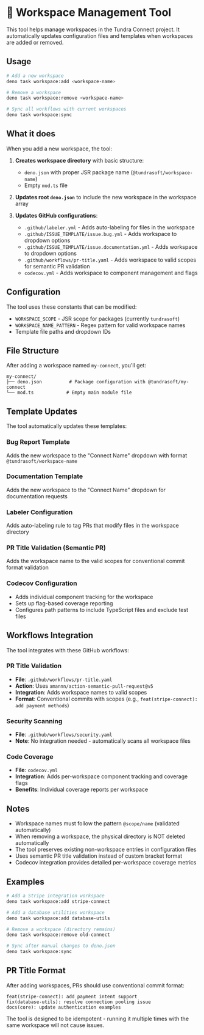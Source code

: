 # 🔧 Workspace Management Tool

This tool helps manage workspaces in the Tundra Connect project. It automatically updates configuration files and templates when workspaces are added or removed.

## Usage

```bash
# Add a new workspace
deno task workspace:add <workspace-name>

# Remove a workspace
deno task workspace:remove <workspace-name>

# Sync all workflows with current workspaces
deno task workspace:sync
```

## What it does

When you add a new workspace, the tool:

1. **Creates workspace directory** with basic structure:
   - `deno.json` with proper JSR package name (`@tundrasoft/workspace-name`)
   - Empty `mod.ts` file

2. **Updates root `deno.json`** to include the new workspace in the workspace array

3. **Updates GitHub configurations**:
   - `.github/labeler.yml` - Adds auto-labeling for files in the workspace
   - `.github/ISSUE_TEMPLATE/issue.bug.yml` - Adds workspace to dropdown options
   - `.github/ISSUE_TEMPLATE/issue.documentation.yml` - Adds workspace to dropdown options
   - `.github/workflows/pr-title.yaml` - Adds workspace to valid scopes for semantic PR validation
   - `codecov.yml` - Adds workspace to component management and flags

## Configuration

The tool uses these constants that can be modified:

- `WORKSPACE_SCOPE` - JSR scope for packages (currently `tundrasoft`)
- `WORKSPACE_NAME_PATTERN` - Regex pattern for valid workspace names
- Template file paths and dropdown IDs

## File Structure

After adding a workspace named `my-connect`, you'll get:

```
my-connect/
├── deno.json          # Package configuration with @tundrasoft/my-connect
└── mod.ts            # Empty main module file
```

## Template Updates

The tool automatically updates these templates:

### Bug Report Template
Adds the new workspace to the "Connect Name" dropdown with format `@tundrasoft/workspace-name`

### Documentation Template  
Adds the new workspace to the "Connect Name" dropdown for documentation requests

### Labeler Configuration
Adds auto-labeling rule to tag PRs that modify files in the workspace directory

### PR Title Validation (Semantic PR)
Adds the workspace name to the valid scopes for conventional commit format validation

### Codecov Configuration
- Adds individual component tracking for the workspace
- Sets up flag-based coverage reporting
- Configures path patterns to include TypeScript files and exclude test files

## Workflows Integration

The tool integrates with these GitHub workflows:

### PR Title Validation
- **File**: `.github/workflows/pr-title.yaml`
- **Action**: Uses `amannn/action-semantic-pull-request@v5`
- **Integration**: Adds workspace names to valid scopes
- **Format**: Conventional commits with scopes (e.g., `feat(stripe-connect): add payment methods`)

### Security Scanning
- **File**: `.github/workflows/security.yaml` 
- **Note**: No integration needed - automatically scans all workspace files

### Code Coverage
- **File**: `codecov.yml`
- **Integration**: Adds per-workspace component tracking and coverage flags
- **Benefits**: Individual coverage reports per workspace

## Notes

- Workspace names must follow the pattern `@scope/name` (validated automatically)
- When removing a workspace, the physical directory is NOT deleted automatically
- The tool preserves existing non-workspace entries in configuration files
- Uses semantic PR title validation instead of custom bracket format
- Codecov integration provides detailed per-workspace coverage metrics

## Examples

```bash
# Add a Stripe integration workspace
deno task workspace:add stripe-connect

# Add a database utilities workspace  
deno task workspace:add database-utils

# Remove a workspace (directory remains)
deno task workspace:remove old-connect

# Sync after manual changes to deno.json
deno task workspace:sync
```

## PR Title Format

After adding workspaces, PRs should use conventional commit format:

```
feat(stripe-connect): add payment intent support
fix(database-utils): resolve connection pooling issue  
docs(core): update authentication examples
```

The tool is designed to be idempotent - running it multiple times with the same workspace will not cause issues.
